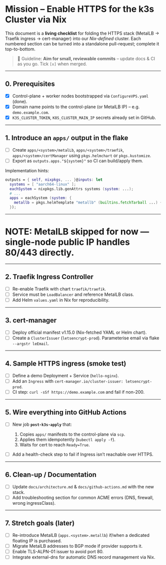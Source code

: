 # Mission – Enable HTTPS for the k3s Cluster via Nix

This document is a **living checklist** for folding the HTTPS stack (MetalLB → Traefik ingress → cert-manager) into our _Nix-defined_ cluster. Each numbered section can be turned into a standalone pull-request; complete it top-to-bottom.

> 📐 Guideline: **Aim for small, reviewable commits** – update docs & CI as you go. Tick `[x]` when merged.

---

## 0. Prerequisites

- [x] Control-plane + worker nodes bootstrapped via `ConfigureVPS.yaml` (done).
- [x] Domain name points to the control-plane (or MetalLB IP) – e.g. `demo.example.com`.
- [x] `K3S_CLUSTER_TOKEN`, `K8S_CLUSTER_MAIN_IP` secrets already set in GitHub.

---

## 1. Introduce an `apps/` output in the flake

- [ ] Create `apps/<system>/metalLb`, `apps/<system>/traefik`, `apps/<system>/certManager` using `pkgs.helmchart` or `pkgs.kustomize`.
- [ ] Export as `outputs.apps."${system}"` so CI can build/apply them.

Implementation hints:

```nix
outputs = { self, nixpkgs, ... }@inputs: let
  systems = [ "aarch64-linux" ];
  eachSystem = nixpkgs.lib.genAttrs systems (system: ...);
  # ...
  apps = eachSystem (system: {
    metallb = pkgs.helmTemplate "metallb" (builtins.fetchTarball ...) { # values.yaml }
  });
```

---

# NOTE: MetalLB skipped for now — single-node public IP handles 80/443 directly.

---

## 2. Traefik Ingress Controller

- [ ] Re-enable Traefik with chart `traefik/traefik`.
- [ ] Service must be `LoadBalancer` and reference MetalLB class.
- [ ] Add Helm `values.yaml` in Nix for reproducibility.

---

## 3. cert-manager

- [ ] Deploy official manifest v1.15.0 (Nix-fetched YAML or Helm chart).
- [ ] Create a `ClusterIssuer` (`letsencrypt-prod`). Parameterise email via flake `--argstr leEmail`.

---

## 4. Sample HTTPS ingress (smoke test)

- [ ] Define a demo Deployment + Service (`hello-nginx`).
- [ ] Add an `Ingress` with `cert-manager.io/cluster-issuer: letsencrypt-prod`.
- [ ] CI step: `curl -sSf https://demo.example.com` and fail if non-200.

---

## 5. Wire everything into GitHub Actions

- [ ] New job **`post-k3s-apply`** that:

  1. Copies `apps/` manifests to the control-plane via `scp`.
  2. Applies them idempotently (`kubectl apply -f`).
  3. Waits for cert to reach `Ready=True`.

- [ ] Add a health-check step to fail if Ingress isn’t reachable over HTTPS.

---

## 6. Clean-up / Documentation

- [ ] Update `docs/architecture.md` & `docs/github-actions.md` with the new stack.
- [ ] Add troubleshooting section for common ACME errors (DNS, firewall, wrong ingressClass).

---

## 7. Stretch goals (later)

- [ ] Re-introduce MetalLB (`apps.<system>.metallb`) if/when a dedicated floating IP is purchased.
- [ ] Migrate MetalLB addresses to BGP mode if provider supports it.
- [ ] Enable TLS-ALPN-01 issuer to avoid port 80.
- [ ] Integrate external-dns for automatic DNS record management via Nix.
